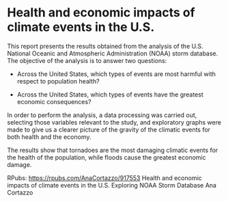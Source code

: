 # Health and economic impacts of climate events in the U.S.
This report presents the results obtained from the analysis of the U.S. National Oceanic and Atmospheric Administration (NOAA) storm database. The objective of the analysis is to answer two questions:

 - Across the United States, which types of events are most harmful with respect to population health?

  - Across the United States, which types of events have the greatest economic consequences?

In order to perform the analysis, a data processing was carried out, selecting those variables relevant to the study, and exploratory graphs were made to give us a clearer picture of the gravity of the climatic events for both health and the economy.

The results show that tornadoes are the most damaging climatic events for the health of the population, while floods cause the greatest economic damage.


RPubs: https://rpubs.com/AnaCortazzo/917553
Health and economic impacts of climate events in the U.S.
Exploring NOAA Storm Database
Ana Cortazzo
